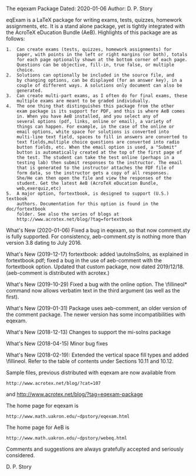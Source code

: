 The eqexam Package 
Dated: 2020-01-06
Author: D. P. Story

eqExam is a LaTeX package for writing exams, tests, quizzes,
homework assignments, etc. It is a stand alone package, yet is
tightly integrated with the AcroTeX eDucation Bundle (AeB). Highlights of
this package are as follows:

    1.  Can create exams (tests, quizzes, homework assignments) for
        paper, with points in the left or right margins (or both), totals
        for each page optionally shown at the bottom corner of each page.
        Questions can be objective, fill-in, true false, or multiple
        choice.
    2.  Solutions can optionally be included in the source file, and
        by changing options, can be displayed (for an answer key), in a
        couple of different ways. A solutions only document can also be
        generated.
    3.  Can create multi-part exams, as I often do for final exams, these
        multiple exams are meant to be graded individually.
    4.  The one thing that distinguishes this package from the other
        exam package is its support for PDF, and this is where AeB comes
        in. When you have AeB installed, and you select any of
        several options (pdf, links, online or email), a variety of
        things can happen. For example, in the case of the online or
        email options, white space for solutions is converted into
        multi-line text field, spaces to fill in answers are converted to
        text fields,multiple choice questions are converted into radio
        button fields, etc. When the email option is used, a "Submit"
        button is automatically created at the top of the first page of
        the test. The student can take the test online (perhaps in a
        testing lab) then submit responses to the instructor. The email
        that is generated to the instructor attaches the FDF file of
        form data, so the instructor gets a copy of all responses.
        She/He can then open the file and view the responses of the
        student. Get the latest AeB (AcroTeX eDucation Bundle,
        web,exerquiz,etc)
    5.  A major option, fortextbook, is designed to support (U.S.) textbook
        authors. Documentation for this option is found in the doc/fortextbook
        folder. See also the series of blogs at
        http://www.acrotex.net/blog/?tag=fortextbook

What's New (2020-01-06) Fixed a bug in eqexam, so that now comment.sty is 
fully supported. For consistency, aeb-comment.sty is nothing more than 
version 3.8 dating to July 2016. 

What's New (2019-12-17) fortextbook: added \autoInsSolns, as explained in 
fortextbook.pdf; fixed a bug in the use of aeb-comment with the fortextbook 
option. Updated that custom package, now dated 2019/12/18. (aeb-comment is 
distributed with acrotex.) 

What's New (2019-10-29) Fixed a bug with the online option. The  \fillineol* 
command now allows verbatim text in the third argument (as well as the 
first). 

What's New (2019-01-31) Package uses aeb-comment, an older version of the 
comment package. The newer version has some incompatibilities with eqexam. 

What's New (2018-12-13) Changes to support the mi-solns package

What's New (2018-04-15) Minor bug fixes

What's New (2018-02-19): Extended the vertical space fill types 
and added \fillineol. Refer to the table of contents under Sections 10.11
and 10.12.

Sample files, previous distributed with eqexam are now available from

    http://www.acrotex.net/blog/?cat=107
and
    http://www.acrotex.net/blog/?tag=eqexam-package

The home page for eqexam is

    http://www.math.uakron.edu/~dpstory/eqexam.html

The home page for AeB is

    http://www.math.uakron.edu/~dpstory/webeq.html

Comments and suggestions are always gratefully accepted and seriously
considered.

D. P. Story

